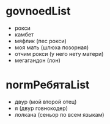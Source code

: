 # govnoedList
- рокси
- камбет
- мяфлик (пес рокси)
- моя мать (шлюха позорная)
- отчим рокси (у него нету матери)
- мегагандон (лон)

# normРебятаList
- двур (мой второй отец)
- я (двур говнокодер)
- лолкана (сеньор по всем языкам)
